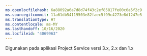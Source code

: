 ```yaml
---
ms.openlocfilehash: 6a88092a6a7d8d74f43c2ef85817fe00c6a5f2c9
ms.sourcegitcommit: 11a61db54119503e82faec5f99c4273e8d1247e5
ms.translationtype: HT
ms.contentlocale: ms-MY
ms.lasthandoff: 10/16/2020
ms.locfileid: "4069963"
---
```

Digunakan pada aplikasi Project Service versi 3.x, 2.x dan 1.x
